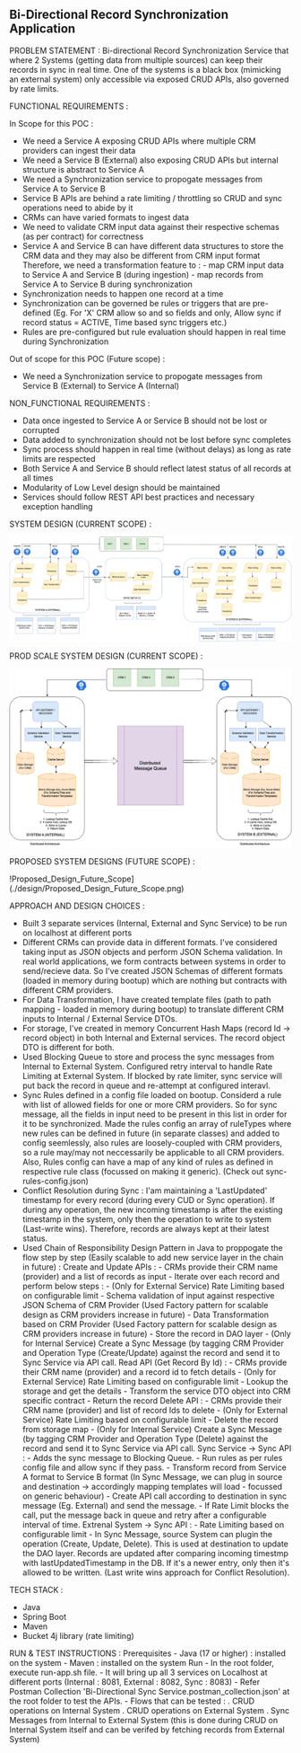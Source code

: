 Bi-Directional Record Synchronization Application
-------------------------------------------------

PROBLEM STATEMENT : 
Bi-directional Record Synchronization Service that where 2 Systems (getting data from multiple sources) can keep their records in sync in real time.
One of the systems is a black box (mimicking an external system) only accessible via exposed CRUD APIs, also governed by rate limits.

FUNCTIONAL REQUIREMENTS :

In Scope for this POC :
- We need a Service A exposing CRUD APIs where multiple CRM providers can ingest their data
- We need a Service B (External) also exposing CRUD APIs but internal structure is abstract to Service A
- We need a Synchronization service to propogate messages from Service A to Service B
- Service B APIs are behind a rate limiting / throttling so CRUD and sync operations need to abide by it
- CRMs can have varied formats to ingest data
- We need to validate CRM input data against their respective schemas (as per contract) for correctness
- Service A and Service B can have different data structures to store the CRM data and they may also be different from CRM input format
  Therefore, we need a transformation feature to : 
      - map CRM input data to Service A and Service B (during ingestion)
      - map records from Service A to Service B during synchronization
- Synchronization needs to happen one record at a time
- Synchronization can be governed be rules or triggers that are pre-defined
  (Eg. For 'X' CRM allow so and so fields and only, Allow sync if record status = ACTIVE, Time based sync triggers etc.)
- Rules are pre-configured but rule evaluation should happen in real time during Synchronization

Out of scope for this POC (Future scope) :
- We need a Synchronization service to propogate messages from Service B (External) to Service A (Internal)


NON_FUNCTIONAL REQUIREMENTS :
- Data once ingested to Service A or Service B should not be lost or corrupted
- Data added to synchronization should not be lost before sync completes
- Sync process should happen in real time (without delays) as long as rate limits are respected
- Both Service A and Service B should reflect latest status of all records at all times
- Modularity of Low Level design should be maintained
- Services should follow REST API best practices and necessary exception handling

SYSTEM DESIGN (CURRENT SCOPE) :

![System_Design](./design/System_Design.png)


PROD SCALE SYSTEM DESIGN (CURRENT SCOPE) : 

![Prod_Scale_Design](./design/Prod_Scale_Design.png)


PROPOSED SYSTEM DESIGNS (FUTURE SCOPE) :

!Proposed_Design_Future_Scope](./design/Proposed_Design_Future_Scope.png)


APPROACH AND DESIGN CHOICES :
- Built 3 separate services (Internal, External and Sync Service) to be run on localhost at different ports
- Different CRMs can provide data in different formats. I've considered taking input as JSON objects and perform JSON Schema validation.
  In real world applications, we form contracts between systems in order to send/recieve data.
  So I've created JSON Schemas of different formats (loaded in memory during bootup) which are nothing but contracts with different CRM providers.
- For Data Transformation, I have created template files (path to path mapping - loaded in memory during bootup) to translate different CRM inputs to
  Internal / External Service DTOs.
- For storage, I've created in memory Concurrent Hash Maps (record Id -> record object) in both Internal and External services. The record object DTO is different for both.
- Used Blocking Queue to store and process the sync messages from Internal to External System. Configured retry interval to handle Rate Limiting at External System.
  If blocked by rate limiter, sync service will put back the record in queue and re-attempt at configured interavl.
- Sync Rules defined in a config file loaded on bootup. Considerd a rule with list of allowed fields for one or more CRM providers. So for sync message, all the fields
  in input need to be present in this list in order for it to be synchronized.
  Made the rules config an array of ruleTypes where new rules can be defined in future (in separate classes)  and added to config seemlessly, also rules are loosely-coupled
  with CRM providers, so a rule may/may not neccessarily be applicable to all CRM providers. Also, Rules config can have a map of any kind of rules as defined in respective
  rule class (focussed on making it generic). (Check out sync-rules-config.json)
- Conflict Resolution during Sync : I'am maintaining a 'LastUpdated' timestamp for every record (during every CUD or Sync operation). If during any operation, the new incoming timestamp is after the existing timestamp in the system, only then the operation to write to system (Last-write wins). Therefore, records are always kept at their latest status.
- Used Chain of Responsibility Design Pattern in Java to proppogate the flow step by step (Easily scalable to add new service layer in the chain in future) :
    Create and Update APIs :
        -  CRMs provide their CRM name (provider) and a list of records as input
        -  Iterate over each record and perform below steps :
        -  (Only for External Service) Rate Limiting based on configurable limit
        -  Schema validation of input against respective JSON Schema of CRM Provider (Used Factory pattern for scalable design as CRM providers increase in future)
        -  Data Transformation based on CRM Provider (Used Factory pattern for scalable design as CRM providers increase in future)
        -  Store the record in DAO layer
        -  (Only for Internal Service) Create a Sync Message (by tagging CRM Provider and Operation Type (Create/Update) against the record and
           send it to Sync Service via API call.
     Read API (Get Record By Id) :
        -  CRMs provide their CRM name (provider) and a record id to fetch details
        -  (Only for External Service) Rate Limiting based on configurable limit
        - Lookup the storage and get the details
        - Transform the service DTO object into CRM specific contract
        - Return the record
      Delete API :
        - CRMs provide their CRM name (provider) and list of record Ids to delete
        - (Only for External Service) Rate Limiting based on configurable limit
        - Delete the record from storage map
        - (Only for Internal Service) Create a Sync Message (by tagging CRM Provider and Operation Type (Delete) against the record and
           send it to Sync Service via API call.
      Sync Service -> Sync API :
        - Adds the sync message to Blocking Queue.
        - Run rules as per rules config file and allow sync if they pass.
        - Transform record from Service A format to Service B format 
          (In Sync Message, we can plug in source and destination -> accordingly mapping templates will load - focussed on generic behaviour)
        - Create API call according to destination in sync message (Eg. External) and send the message.
        - If Rate Limit blocks the call, put the message back in queue and retry after a configurable interval of time.
      Extrenal System -> Sync API :
        - Rate Limiting based on configurable limit
        - In Sync Message, source System can plugin the operation (Create, Update, Delete). This is used at destination to update the DAO layer.
           Records are updated after comparing incoming timestmp with lastUpdatedTimestamp in the DB. If it's a newer entry, only then it's allowed to be written.
           (Last write wins approach for Conflict Resolution). 

TECH STACK :
- Java
- Spring Boot
- Maven
- Bucket 4j library (rate limiting)

RUN & TEST INSTRUCTIONS : 
Prerequisites
    - Java (17 or higher) : installed on the system
    - Maven : installed on the system
Run 
    - In the root folder, execute run-app.sh file.
    - It will bring up all 3 services on Localhost at different ports (Internal : 8081, External : 8082, Sync : 8083)
    - Refer Postman Collection 'Bi-Directional Sync Service.postman_collection.json' at the root folder to test the APIs.
    - Flows that can be tested : 
        . CRUD operations on Internal System
        . CRUD operations on External System
        . Sync Messages from Internal to External System (this is done during CRUD on Internal System itself and can be verifed by fetching records from External System)

